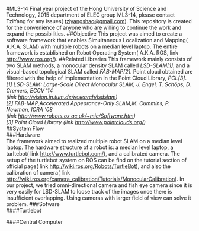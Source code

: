 #ML3-14
Final year project of the Hong University of Science and Technology, 2015 department of ELEC group ML3-14, please contact TziYang for any issues( tziyangshao@gmail.com). This repository is created for the convenience of anyone who are willing to continue the work and expand the possibilities.
##Objective
This project was aimed to create a software framework that enables Simultaneous Localization and Mapping( A.K.A. SLAM) with multiple robots on a median level laptop. The entire framework is established on Robot Operating System( A.K.A. ROS, link http://www.ros.org/).
##Related Libraries
This framework mainly consists of two SLAM methods, a monocular density SLAM called *LSD-SLAM[1]*, and a visual-based topological SLAM called *FAB-MAP[2]*. Point cloud obtained are filtered with the help of implementation in the Point Cloud Library, *PCL[3]*.  
*[1] LSD-SLAM: Large-Scale Direct Monocular SLAM, J. Engel, T. Schöps, D. Cremers, ECCV '14*  
*(link http://vision.in.tum.de/research/lsdslam)*  
*[2]  FAB-MAP,Accelerated Appearance-Only SLAM,M. Cummins, P. Newman, ICRA '08*  
*(link http://www.robots.ox.ac.uk/~mjc/Software.htm)*  
*[3] Point Cloud Library (link http://www.pointclouds.org/)*  
##System Flow  
###Hardware  
The framework aimed to realized multiple robot SLAM on a median level laptop. The hardware structure of a robot is: a median level laptop, a turltebot( link http://www.turtlebot.com/), and a calibrated camera. The setup of the turtlebot system on ROS can be find on the tutorial section of official page( link http://wiki.ros.org/Robots/TurtleBot), and also the calibration of camera( link http://wiki.ros.org/camera_calibration/Tutorials/MonocularCalibration). In our project, we tried omni-directional camera and fish eye camera since it is very easily for LSD-SLAM to loose track of the images once there is insufficient overlapping. Using cameras with larger field of view can solve it problem.
###Sofware  
####Turtlebot  

####Central Computer
